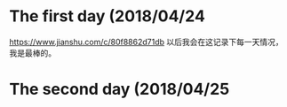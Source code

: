 # The first day (2018/04/24
https://www.jianshu.com/c/80f8862d71db
以后我会在这记录下每一天情况，我是最棒的。

# The second day (2018/04/25
